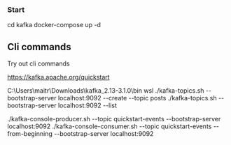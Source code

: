 ### Start
cd kafka
docker-compose up -d

## Cli commands
Try out cli commands 



https://kafka.apache.org/quickstart

C:\Users\maitr\Downloads\kafka_2.13-3.1.0\bin
wsl
./kafka-topics.sh --bootstrap-server localhost:9092 --create --topic posts
./kafka-topics.sh --bootstrap-server localhost:9092 --list

./kafka-console-producer.sh --topic quickstart-events --bootstrap-server localhost:9092
./kafka-console-consumer.sh --topic quickstart-events --from-beginning --bootstrap-server localhost:9092

